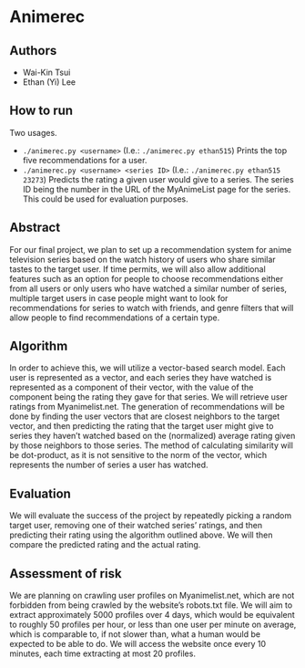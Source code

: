 # Animerec

## Authors

- Wai-Kin Tsui
- Ethan (Yi) Lee

## How to run

Two usages.
* `./animerec.py <username>` (I.e.: `./animerec.py ethan515`)
Prints the top five recommendations for a user.
* `./animerec.py <username> <series ID>` (I.e.: `./animerec.py ethan515 23273`)
Predicts the rating a given user would give to a series.
The series ID being the number in the URL of the MyAnimeList page for the series.
This could be used for evaluation purposes.

## Abstract

For our final project, we plan to set up a recommendation system for anime television series based on
the watch history of users who share similar tastes to the target user. If time permits, we will also allow
additional features such as an option for people to choose recommendations either from all users or
only users who have watched a similar number of series, multiple target users in case people might
want to look for recommendations for series to watch with friends, and genre filters that will allow
people to find recommendations of a certain type.

## Algorithm

In order to achieve this, we will utilize a vector-based search model. Each user is represented as a
vector, and each series they have watched is represented as a component of their vector, with the value
of the component being the rating they gave for that series. We will retrieve user ratings from
Myanimelist.net. The generation of recommendations will be done by finding the user vectors that are
closest neighbors to the target vector, and then predicting the rating that the target user might give to
series they haven’t watched based on the (normalized) average rating given by those neighbors to those series.
The method of calculating similarity will be dot-product, as it is not sensitive to the norm of the
vector, which represents the number of series a user has watched.

## Evaluation

We will evaluate the success of the project by repeatedly picking a random target user, removing one of
their watched series’ ratings, and then predicting their rating using the algorithm outlined above. We
will then compare the predicted rating and the actual rating.

## Assessment of risk

We are planning on crawling user profiles on Myanimelist.net, which are not forbidden from being
crawled by the website’s robots.txt file. We will aim to extract approximately 5000 profiles over 4 days,
which would be equivalent to roughly 50 profiles per hour, or less than one user per minute on average,
which is comparable to, if not slower than, what a human would be expected to be able to do. We will
access the website once every 10 minutes, each time extracting at most 20 profiles.
